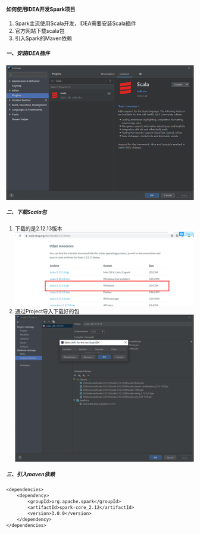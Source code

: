 #### 如何使用IDEA开发Spark项目
1. Spark主流使用Scala开发，IDEA需要安装Scala插件
2. 官方网站下载scala包
3. 引入Spark的Maven依赖

##### 一、安装IDEA插件

![Scala插件](../img/Scala插件.png)

##### 二、下载Scala包

1. 下载的是2.12.13版本
![Scala包](../img/Scala包.png)
2. 通过Project导入下载好的包
![导入Scala](../img/导入Scala.png)

##### 三、引入maven依赖
```
<dependencies>
    <dependency>
        <groupId>org.apache.spark</groupId>
        <artifactId>spark-core_2.12</artifactId>
        <version>3.0.0</version>
    </dependency>
</dependencies>
```
